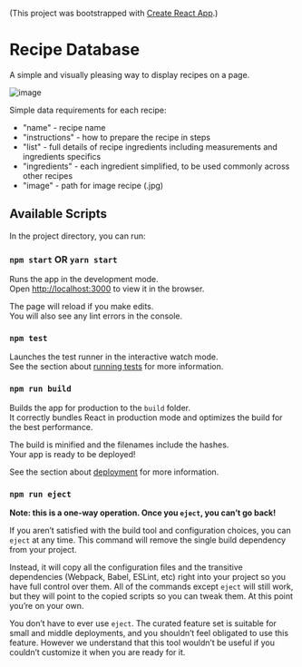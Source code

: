 
(This project was bootstrapped with [Create React App](https://github.com/facebook/create-react-app).)

# Recipe Database

A simple and visually pleasing way to display recipes on a page.

![image](https://user-images.githubusercontent.com/20974577/58872341-bfd91180-86fe-11e9-956f-63da07be098e.png)


Simple data requirements for each recipe:

* "name" - recipe name
* "instructions" - how to prepare the recipe in steps
* "list" - full details of recipe ingredients including measurements and ingredients specifics
* "ingredients" - each ingredient simplified, to be used commonly across other recipes
* "image" - path for image recipe (.jpg)


## Available Scripts

In the project directory, you can run:

### `npm start` OR `yarn start`

Runs the app in the development mode.<br>
Open [http://localhost:3000](http://localhost:3000) to view it in the browser.

The page will reload if you make edits.<br>
You will also see any lint errors in the console.

### `npm test`

Launches the test runner in the interactive watch mode.<br>
See the section about [running tests](https://facebook.github.io/create-react-app/docs/running-tests) for more information.

### `npm run build`

Builds the app for production to the `build` folder.<br>
It correctly bundles React in production mode and optimizes the build for the best performance.

The build is minified and the filenames include the hashes.<br>
Your app is ready to be deployed!

See the section about [deployment](https://facebook.github.io/create-react-app/docs/deployment) for more information.

### `npm run eject`

**Note: this is a one-way operation. Once you `eject`, you can’t go back!**

If you aren’t satisfied with the build tool and configuration choices, you can `eject` at any time. This command will remove the single build dependency from your project.

Instead, it will copy all the configuration files and the transitive dependencies (Webpack, Babel, ESLint, etc) right into your project so you have full control over them. All of the commands except `eject` will still work, but they will point to the copied scripts so you can tweak them. At this point you’re on your own.

You don’t have to ever use `eject`. The curated feature set is suitable for small and middle deployments, and you shouldn’t feel obligated to use this feature. However we understand that this tool wouldn’t be useful if you couldn’t customize it when you are ready for it.
